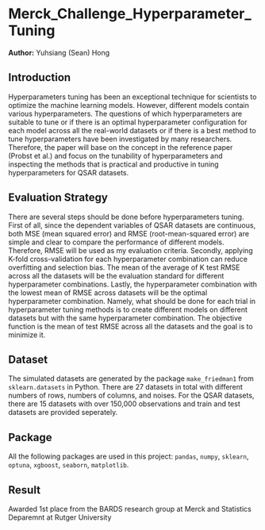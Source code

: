 # Merck_Challenge_Hyperparameter_Tuning
**Author:** Yuhsiang (Sean) Hong

## Introduction
Hyperparameters tuning has been an exceptional technique for scientists to optimize the machine learning models. However, different models contain various hyperparameters. The questions of which hyperparameters are suitable to tune or if there is an optimal hyperparameter configuration for each model across all the real-world datasets or if there is a best method to tune hyperparameters have been investigated by many researchers. Therefore, the paper will base on the concept in the reference paper (Probst et al.) and focus on the tunability of hyperparameters and inspecting the methods that is practical and productive in tuning hyperparameters for QSAR datasets.


## Evaluation Strategy
There are several steps should be done before hyperparameters tuning. First of all, since the dependent variables of QSAR datasets are continuous, both MSE (mean squared error) and RMSE (root-mean-squared error) are simple and clear to compare the performance of different models. Therefore, RMSE will be used as my evaluation criteria. Secondly, applying K-fold cross-validation for each hyperparameter combination can reduce overfitting and selection bias. The mean of the average of K test RMSE across all the datasets will be the evaluation standard for different hyperparameter combinations. Lastly, the hyperparameter combination with the lowest mean of RMSE across datasets will be the optimal hyperparameter combination. Namely, what should be done for each trial in hyperparameter tuning methods is to create different models on different datasets but with the same hyperparameter combination. The objective function is the mean of test RMSE across all the datasets and the goal is to minimize it.

## Dataset
The simulated datasets are generated by the package `make_friedman1` from `sklearn.datasets` in Python. There are 27 datasets in total with different numbers of rows, numbers of columns, and noises. For the QSAR datasets, there are 15 datasets with over 150,000 observations and train and test datasets are provided seperately.

## Package
All the following packages are used in this project:
`pandas`, `numpy`, `sklearn`, `optuna`, `xgboost`, `seaborn`, `matplotlib`.

## Result
Awarded 1st place from the BARDS research group at Merck and Statistics Deparemnt at Rutger University

